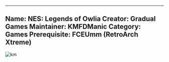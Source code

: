 -----------------------
Name: NES: Legends of Owlia
Creator: Gradual Games
Maintainer: KMFDManic
Category: Games
Prerequisite: FCEUmm (RetroArch Xtreme)
-----------------------
![km](https://i.imgur.com/mjPuTmk.png)





